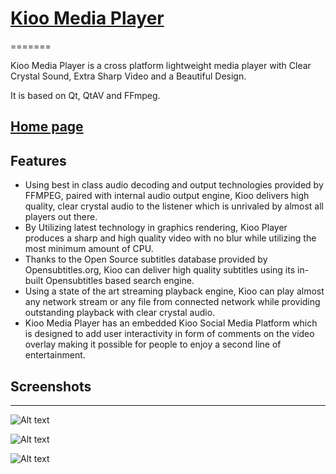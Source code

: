 # [Kioo Media Player](https://kiooplayer.com)
=======

Kioo Media Player is a cross platform lightweight media player with Clear Crystal Sound, Extra Sharp Video and a Beautiful Design.

It is based on Qt, QtAV and FFmpeg.

## [Home page](https://kiooplayer.com)

## Features
- Using best in class audio decoding and output technologies provided by FFMPEG, paired with internal audio output engine, Kioo delivers high quality, clear crystal audio to the listener which is unrivaled by almost all players out there. 
- By Utilizing latest technology in graphics rendering, Kioo Player produces a sharp and high quality video with no blur while utilizing the most minimum amount of CPU. 
- Thanks to the Open Source subtitles database provided by Opensubtitles.org, Kioo can deliver high quality subtitles using its in-built Opensubtitles based search engine. 
- Using a state of the art streaming playback engine, Kioo can play almost any network stream or any file from connected network while providing outstanding playback with clear crystal audio. 
- Kioo Media Player has an embedded Kioo Social Media Platform which is designed to add user interactivity in form of comments on the video overlay making it possible for people to enjoy a second line of entertainment.

## Screenshots
----------
![Alt text](https://kiooplayer.com/static/assets/images/1.png "Media Playback")

![Alt text](https://kiooplayer.com/static/assets/images/2.png "Settings Sidebar")

![Alt text](https://kiooplayer.com/static/assets/images/3.png "Playlist Sidebar")


